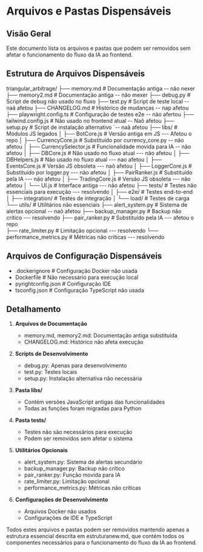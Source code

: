 # Arquivos e Pastas Dispensáveis

## Visão Geral
Este documento lista os arquivos e pastas que podem ser removidos sem afetar o funcionamento do fluxo da IA ao frontend.

## Estrutura de Arquivos Dispensáveis

triangular_arbitrage/
├── memory.md               # Documentação antiga -- não nexer 
├── memory2.md             # Documentação antiga -- não mexer 
├── debug.py              # Script de debug não usado no fluxo
├── test.py               # Script de teste local   -- naã afetou 
├── CHANGELOG.md          # Histórico de mudanças   -- nap afetou 
├── playwright.config.ts  # Configuração de testes e2e  -- não  afertou
├── tailwind.config.js    # Não usado no frontend atual -- Naõ afetou
├── setup.py             # Script de instalação alternativo ´-- naã afetou 
├── libs/                # Módulos JS legados
│   ├── BotCore.js      # Versão antiga em JS --- Afetou o repo 
│   ├── CurrencyCore.js # Substituído por currency_core.py -- não afetou
│   ├── CurrencySelector.js # Funcionalidade movida para IA -- não afetou 
│   ├── DBCore.js       # Não usado no fluxo atual    --- não afetou 
│   ├── DBHelpers.js    # Não usado no fluxo atual   --- nao afetou 
│   ├── EventsCore.js   # Versão JS obsoleta         --- naõ afetou 
│   ├── LoggerCore.js   # Substituído por logger.py  --- não afetou
│   ├── PairRanker.js   # Substituído pela IA        --- não afetou 
│   ├── TradingCore.js  # Versão JS obsoleta         --- não afetou 
│   └── UI.js           # Interface antiga           --- não afetou 
├── tests/               # Testes não essenciais para execução --- resolvendo 
│   ├── e2e/           # Testes end-to-end
│   ├── integration/   # Testes de integração
│   └── load/          # Testes de carga
└── utils/              # Utilitários não essenciais
    ├── alert_system.py      # Sistema de alertas opcional -- naõ afetou
    ├── backup_manager.py    # Backup não crítico       --- resolvendo
    ├── pair_ranker.py      # Substituído pela IA       --- afetou o repo  
    ├── rate_limiter.py     # Limitação opcional       --- resolvendo
    └── performance_metrics.py # Métricas não críticas  --- resolvendo

## Arquivos de Configuração Dispensáveis
- .dockerignore        # Configuração Docker não usada
- Dockerfile          # Não necessário para execução local
- pyrightconfig.json  # Configuração IDE
- tsconfig.json      # Configuração TypeScript não usada

## Detalhamento

1. **Arquivos de Documentação**
   - memory.md, memory2.md: Documentação antiga substituída
   - CHANGELOG.md: Histórico não afeta execução

2. **Scripts de Desenvolvimento**
   - debug.py: Apenas para desenvolvimento
   - test.py: Testes locais
   - setup.py: Instalação alternativa não necessária

3. **Pasta libs/**
   - Contém versões JavaScript antigas das funcionalidades
   - Todas as funções foram migradas para Python

4. **Pasta tests/**
   - Testes não são necessários para execução
   - Podem ser removidos sem afetar o sistema

5. **Utilitários Opcionais**
   - alert_system.py: Sistema de alertas secundário
   - backup_manager.py: Backup não crítico
   - pair_ranker.py: Função movida para IA
   - rate_limiter.py: Limitação opcional
   - performance_metrics.py: Métricas não críticas

6. **Configurações de Desenvolvimento**
   - Arquivos Docker não usados
   - Configurações de IDE e TypeScript

Todos estes arquivos e pastas podem ser removidos mantendo apenas a estrutura essencial descrita em estruturanew.md, que contém todos os componentes necessários para o funcionamento do fluxo da IA ao frontend.